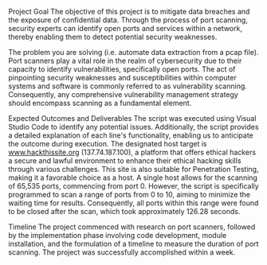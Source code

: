 Project Goal
    The objective of this project is to mitigate data breaches and the exposure of confidential data. Through the process of port scanning, security experts can identify open ports and services within a network, thereby enabling them to detect potential security weaknesses.

The problem you are solving (i.e. automate data extraction from a pcap file).
    Port scanners play a vital role in the realm of cybersecurity due to their capacity to identify vulnerabilities, specifically open ports. The act of pinpointing security weaknesses and susceptibilities within computer systems and software is commonly referred to as vulnerability scanning. Consequently, any comprehensive vulnerability management strategy should encompass scanning as a fundamental element.

Expected Outcomes and Deliverables
	The script was executed using Visual Studio Code to identify any potential issues. Additionally, the script provides a detailed explanation of each line's functionality, enabling us to anticipate the outcome during execution. The designated host target is www.hackthissite.org (137.74.187.100), a platform that offers ethical hackers a secure and lawful environment to enhance their ethical hacking skills through various challenges. This site is also suitable for Penetration Testing, making it a favorable choice as a host.
    A single host allows for the scanning of 65,535 ports, commencing from port 0. However, the script is specifically programmed to scan a range of ports from 0 to 10, aiming to minimize the waiting time for results. Consequently, all ports within this range were found to be closed after the scan, which took approximately 126.28 seconds.
    
Timeline
    The project commenced with research on port scanners, followed by the implementation phase involving code development, module installation, and the formulation of a timeline to measure the duration of port scanning. The project was successfully accomplished within a week. 
